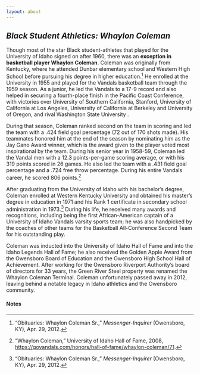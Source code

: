 ```yaml
---
layout: about
---
```

## _Black Student Athletics: Whaylon Coleman_ ###

Though most of the star Black student-athletes that played for the University of Idaho signed on after 1960, there was an **exception in basketball player Whaylon Coleman**. Coleman was originally from Kentucky, where he attended Dunbar elementary school and Western High School before pursuing his degree in higher education.[^44] He enrolled at the University in 1955 and played for the Vandals basketball team through the 1959 season. As a junior, he led the Vandals to a 17-9 record and also helped in securing a fourth-place finish in the Pacific Coast Conference, with victories over University of Southern California, Stanford, University of California at Los Angeles, University of California at Berkeley and University of Oregon, and rival Washington State University . 

During that season, Coleman ranked second on the team in scoring and led the team with a .424 field goal percentage (72 out of 170 shots made). His teammates honored him at the end of the season by nominating him as the Jay Gano Award winner, which is the award given to the player voted most inspirational by the team. During his senior year in 1958-59, Coleman led the Vandal men with a 12.3 points-per-game scoring average, or with his 319 points scored in 26 games. He also led the team with a .431 field goal percentage and a .724 free throw percentage. During his entire Vandals career, he scored 806 points.[^45]  

After graduating from the University of Idaho with his bachelor’s degree, Coleman enrolled at Western Kentucky University and obtained his master’s degree in education in 1971 and his Rank 1 certificate in secondary school administration in 1973.[^46]  During his life, he received many awards and recognitions, including being the first African-American captain of a University of Idaho Vandals varsity sports team; he was also handpicked by the coaches of other teams for the Basketball All-Conference Second Team for his outstanding play. 

Coleman was inducted into the University of Idaho Hall of Fame and into the Idaho Legends Hall of Fame; he also received the Golden Apple Award from the Owensboro Board of Education and the Owensboro High School Hall of Achievement. After working for the Owensboro Riverport Authority’s board of directors for 33 years, the Green River Steel property was renamed the Whaylon Coleman Terminal. Coleman unfortunately passed away in 2012, leaving behind a notable legacy in Idaho athletics and the Owensboro community.


#### Notes ####

[^44]:
     “Obituaries: Whaylon Coleman Sr.,” _Messenger-Inquirer_ (Owensboro, KY), Apr. 29, 2012. 

[^45]:
     “Whaylon Coleman,” University of Idaho Hall of Fame, 2008, <https://govandals.com/honors/hall-of-fame/whaylon-coleman/71>.

[^46]:
     “Obituaries: Whaylon Coleman Sr.,” _Messenger-Inquirer_ (Owensboro, KY), Apr. 29, 2012.
